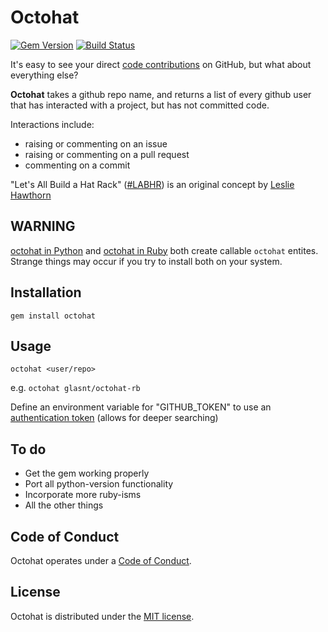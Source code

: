 Octohat
=======

[![Gem Version](https://badge.fury.io/rb/octohat.svg)](http://badge.fury.io/rb/octohat) [![Build Status](https://travis-ci.org/glasnt/octohat-rb.svg)](https://travis-ci.org/glasnt/octohat-rb)

It's easy to see your direct [code contributions](https://help.github.com/articles/why-are-my-contributions-not-showing-up-on-my-profile/) on GitHub, but what about everything else?

**Octohat** takes a github repo name, and returns a list of every github user that has interacted with a project, but has not committed code.

Interactions include:

-   raising or commenting on an issue
-   raising or commenting on a pull request
-   commenting on a commit

"Let's All Build a Hat Rack" ([\#LABHR](https://twitter.com/search?q=%23LABHR&src=typd)) is an original concept by [Leslie
Hawthorn](http://hawthornlandings.org/2015/02/13/a-place-to-hang-your-hat/)

WARNING
-------

[octohat in Python](https://github.com/glasnt/octohat) and [octohat in Ruby](https://github.com/glasnt/octohat-rb) both create callable `octohat` entites. Strange things may occur if you try to install both on your system.


Installation
------------

```
gem install octohat
```

Usage
-----

```
octohat <user/repo>
```

e.g. `octohat glasnt/octohat-rb`

Define an environment variable for "GITHUB\_TOKEN" to use an [authentication token](https://help.github.com/articles/creating-an-access-token-for-command-line-use/) (allows for deeper searching)

To do
-----

 - Get the gem working properly
 - Port all python-version functionality
 - Incorporate more ruby-isms
 - All the other things

Code of Conduct
---------------

Octohat operates under a [Code of Conduct](https://github.com/glasnt/octohat-rb/blob/master/code-of-conduct.md).

License
-------

Octohat is distributed under the [MIT license](https://github.com/glasnt/octohat-rb/blob/master/LICENSE).
